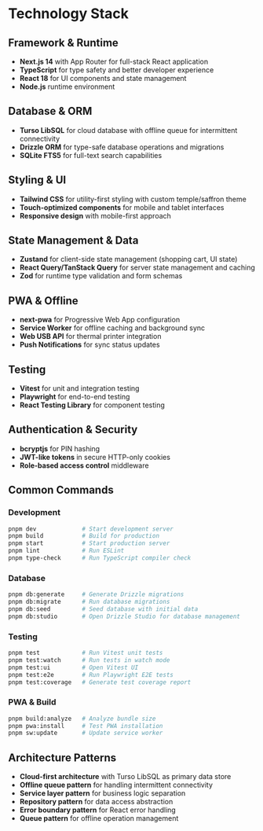 # Technology Stack

## Framework & Runtime

- **Next.js 14** with App Router for full-stack React application
- **TypeScript** for type safety and better developer experience
- **React 18** for UI components and state management
- **Node.js** runtime environment

## Database & ORM

- **Turso LibSQL** for cloud database with offline queue for intermittent connectivity
- **Drizzle ORM** for type-safe database operations and migrations
- **SQLite FTS5** for full-text search capabilities

## Styling & UI

- **Tailwind CSS** for utility-first styling with custom temple/saffron theme
- **Touch-optimized components** for mobile and tablet interfaces
- **Responsive design** with mobile-first approach

## State Management & Data

- **Zustand** for client-side state management (shopping cart, UI state)
- **React Query/TanStack Query** for server state management and caching
- **Zod** for runtime type validation and form schemas

## PWA & Offline

- **next-pwa** for Progressive Web App configuration
- **Service Worker** for offline caching and background sync
- **Web USB API** for thermal printer integration
- **Push Notifications** for sync status updates

## Testing

- **Vitest** for unit and integration testing
- **Playwright** for end-to-end testing
- **React Testing Library** for component testing

## Authentication & Security

- **bcryptjs** for PIN hashing
- **JWT-like tokens** in secure HTTP-only cookies
- **Role-based access control** middleware

## Common Commands

### Development

```bash
pnpm dev             # Start development server
pnpm build           # Build for production
pnpm start           # Start production server
pnpm lint            # Run ESLint
pnpm type-check      # Run TypeScript compiler check
```

### Database

```bash
pnpm db:generate     # Generate Drizzle migrations
pnpm db:migrate      # Run database migrations
pnpm db:seed         # Seed database with initial data
pnpm db:studio       # Open Drizzle Studio for database management
```

### Testing

```bash
pnpm test            # Run Vitest unit tests
pnpm test:watch      # Run tests in watch mode
pnpm test:ui         # Open Vitest UI
pnpm test:e2e        # Run Playwright E2E tests
pnpm test:coverage   # Generate test coverage report
```

### PWA & Build

```bash
pnpm build:analyze   # Analyze bundle size
pnpm pwa:install     # Test PWA installation
pnpm sw:update       # Update service worker
```

## Architecture Patterns

- **Cloud-first architecture** with Turso LibSQL as primary data store
- **Offline queue pattern** for handling intermittent connectivity
- **Service layer pattern** for business logic separation
- **Repository pattern** for data access abstraction
- **Error boundary pattern** for React error handling
- **Queue pattern** for offline operation management
